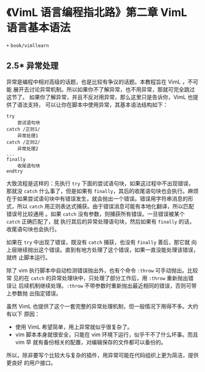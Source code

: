 # 《VimL 语言编程指北路》第二章 VimL 语言基本语法
`+` `book/vimllearn`

## 2.5\* 异常处理

异常是编程中相对高级的话题，也是比较有争议的话题。本教程旨在 VimL ，不可能
展开去讨论异常机制。所以如果你不了解异常，也不用异常，那就可完全跳过这节了。
如果你了解异常，并且不反对用异常，那么这里只是告诉你，VimL 也提供了语法支持，
可以让你在脚本中使用异常，其基本语法结构如下：

```vim
try
    尝试语句块
catch /正则1/
    异常处理1
catch /正则2/
    异常处理2
...
finally
    收尾语句块
endtry
```

大致流程是这样的：先执行 `try` 下面的尝试语句块，如果这过程中不出现错误，
那就没 `catch` 什么事了，但是如果有 `finally`，其后的收尾语句块也会执行。麻烦
在于如果尝试语句块中有错误发生，就会抛出一个错误。错误用字符串消息的形式，所以
`catch` 用正则表达式捕获。由于错误消息可能有本地化翻译，所以匹配错误号比较通用
。如果 `catch` 没有参数，则捕获所有错误。一旦错误被某个 `catch` 正确匹配了，就
执行其后的异常处理语句块，然后如果有 `finally` 的话，收尾语句块也会执行。

如果在 `try` 中出现了错误，既没有 `catch` 捕获，也没有 `finally` 善后，那它就
向上层继续抛出这个错误。直到有地方处理了这个错误，如果一直没能处理该错误，就终
止脚本运行。

除了 vim 执行脚本中自动检测错误抛出外，也有个命令 `:throw` 可手动抛出。比较常
见的在 `catch` 的异常处理块中，只处理了部分工作后，用 `:throw` 重新抛出错误让
后续机制继续处理。`:throw` 不带参数时重新抛出最近相同的错误，否则可带上参数抛
出指定错误。

虽然 VimL 也提供了这个一套完整的异常处理机制，但一般情况下用得不多。大约有以下
原因：

* 使用 VimL 希望简单，用上异常就似乎很复杂了。
* vim 脚本本身就很安全，只能在 vim 环境下运行，似乎干不了什么坏事。而且 vim 早
  就有备份相关的配置，对编辑保存的文件都可以备份的。

所以，除非要写个比较大与复杂的插件，用异常可能在代码组织上更为简洁，提供更良好
的用户接口。
